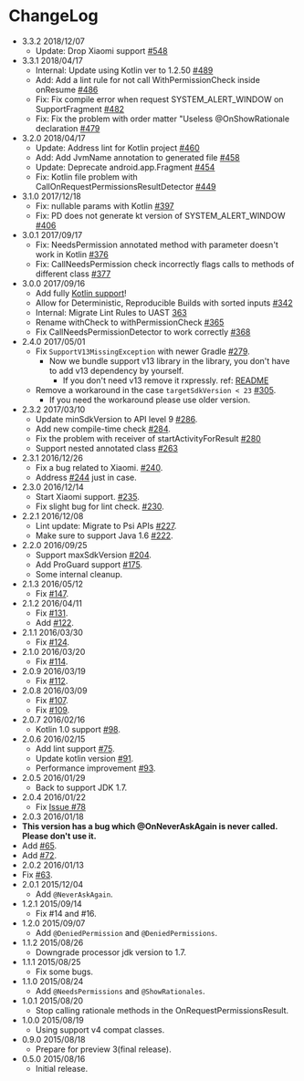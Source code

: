 # ChangeLog

- 3.3.2 2018/12/07
  - Update: Drop Xiaomi support [#548](https://github.com/permissions-dispatcher/PermissionsDispatcher/pull/548)
- 3.3.1 2018/04/17
  - Internal: Update using Kotlin ver to 1.2.50 [#489](https://github.com/permissions-dispatcher/PermissionsDispatcher/pull/489)
  - Add: Add a lint rule for not call WithPermissionCheck inside onResume [#486](https://github.com/permissions-dispatcher/PermissionsDispatcher/pull/486)
  - Fix: Fix compile error when request SYSTEM_ALERT_WINDOW on SupportFragment [#482](https://github.com/permissions-dispatcher/PermissionsDispatcher/pull/482)
  - Fix: Fix the problem with order matter "Useless @OnShowRationale declaration [#479](https://github.com/permissions-dispatcher/PermissionsDispatcher/pull/479)
- 3.2.0 2018/04/17
  - Update: Address lint for Kotlin project [#460](https://github.com/permissions-dispatcher/PermissionsDispatcher/pull/460)
  - Add: Add JvmName annotation to generated file [#458](https://github.com/permissions-dispatcher/PermissionsDispatcher/pull/458)
  - Update: Deprecate android.app.Fragment [#454](https://github.com/permissions-dispatcher/PermissionsDispatcher/pull/454)
  - Fix: Kotlin file problem with CallOnRequestPermissionsResultDetector [#449](https://github.com/permissions-dispatcher/PermissionsDispatcher/pull/449)
- 3.1.0 2017/12/18
  - Fix: nullable params with Kotlin [#397](https://github.com/permissions-dispatcher/PermissionsDispatcher/issues/397)
  - Fix: PD does not generate kt version of SYSTEM_ALERT_WINDOW [#406](https://github.com/permissions-dispatcher/PermissionsDispatcher/issues/406)
- 3.0.1 2017/09/17
  - Fix: NeedsPermission annotated method with parameter doesn't work in Kotlin [#376](https://github.com/permissions-dispatcher/PermissionsDispatcher/issues/376)
  - Fix: CallNeedsPermission check incorrectly flags calls to methods of different class [#377](https://github.com/permissions-dispatcher/PermissionsDispatcher/issues/377)
- 3.0.0 2017/09/16
  - Add fully [Kotlin support](https://github.com/hotchemi/PermissionsDispatcher/blob/master/doc/kotlin_support.md)!
  - Allow for Deterministic, Reproducible Builds with sorted inputs [#342](https://github.com/permissions-dispatcher/PermissionsDispatcher/pull/342)
  - Internal: Migrate Lint Rules to UAST [363](https://github.com/permissions-dispatcher/PermissionsDispatcher/pull/363)
  - Rename withCheck to withPermissionCheck [#365](https://github.com/permissions-dispatcher/PermissionsDispatcher/pull/365)
  - Fix CallNeedsPermissionDetector to work correctly [#368](https://github.com/permissions-dispatcher/PermissionsDispatcher/pull/368)
- 2.4.0 2017/05/01
  - Fix `SupportV13MissingException` with newer Gradle [#279](https://github.com/hotchemi/PermissionsDispatcher/issues/279).
    - Now we bundle support v13 library in the library, you don't have to add v13 dependency by yourself.
      - If you don't need v13 remove it rxpressly. ref: [README](https://github.com/hotchemi/PermissionsDispatcher#download)
  - Remove a workaround in the case `targetSdkVersion < 23` [#305](https://github.com/hotchemi/PermissionsDispatcher/issues/305).
    - If you need the workaround please use  older version.
- 2.3.2 2017/03/10
  - Update minSdkVersion to API level 9 [#286](https://github.com/hotchemi/PermissionsDispatcher/pull/286).
  - Add new compile-time check [#284](https://github.com/hotchemi/PermissionsDispatcher/pull/284).
  - Fix the problem with receiver of startActivityForResult [#280](https://github.com/hotchemi/PermissionsDispatcher/pull/280)
  - Support nested annotated class [#263](https://github.com/hotchemi/PermissionsDispatcher/pull/263)
- 2.3.1 2016/12/26
  - Fix a bug related to Xiaomi. [#240](https://github.com/hotchemi/PermissionsDispatcher/issues/240).
  - Address [#244](https://github.com/hotchemi/PermissionsDispatcher/issues/244) just in case.
- 2.3.0 2016/12/14
  - Start Xiaomi support. [#235](https://github.com/hotchemi/PermissionsDispatcher/pull/235).
  - Fix slight bug for lint check. [#230](https://github.com/hotchemi/PermissionsDispatcher/pull/230).
- 2.2.1 2016/12/08
  - Lint update: Migrate to Psi APIs [#227](https://github.com/hotchemi/PermissionsDispatcher/pull/227).
  - Make sure to support Java 1.6 [#222](https://github.com/hotchemi/PermissionsDispatcher/pull/222).
- 2.2.0 2016/09/25
  - Support maxSdkVersion [#204](https://github.com/hotchemi/PermissionsDispatcher/pull/204).
  - Add ProGuard support [#175](https://github.com/hotchemi/PermissionsDispatcher/pull/175).
  - Some internal cleanup.
- 2.1.3 2016/05/12
  - Fix [#147](https://github.com/hotchemi/PermissionsDispatcher/pull/147).
- 2.1.2 2016/04/11
  - Fix [#131](https://github.com/hotchemi/PermissionsDispatcher/pull/131).
  - Add [#122](https://github.com/hotchemi/PermissionsDispatcher/pull/122).
- 2.1.1 2016/03/30
  - Fix [#124](https://github.com/hotchemi/PermissionsDispatcher/issues/124).
- 2.1.0 2016/03/20
  - Fix [#114](https://github.com/hotchemi/PermissionsDispatcher/issues/114).
- 2.0.9 2016/03/19
  - Fix [#112](https://github.com/hotchemi/PermissionsDispatcher/issues/112).
- 2.0.8 2016/03/09
  - Fix [#107](https://github.com/hotchemi/PermissionsDispatcher/issues/107).
  - Fix [#109](https://github.com/hotchemi/PermissionsDispatcher/issues/109).
- 2.0.7 2016/02/16
  - Kotlin 1.0 support [#98](https://github.com/hotchemi/PermissionsDispatcher/pull/98).
- 2.0.6 2016/02/15
  - Add lint support [#75](https://github.com/hotchemi/PermissionsDispatcher/pull/75).
  - Update kotlin version [#91](https://github.com/hotchemi/PermissionsDispatcher/pull/91).
  - Performance improvement [#93](https://github.com/hotchemi/PermissionsDispatcher/pull/93).
- 2.0.5 2016/01/29
  - Back to support JDK 1.7.
- 2.0.4 2016/01/22
  - Fix [Issue #78](https://github.com/hotchemi/PermissionsDispatcher/issues/78)
- 2.0.3 2016/01/18
 - **This version has a bug which @OnNeverAskAgain is never called. Please don't use it.** 
 - Add [#65](https://github.com/hotchemi/PermissionsDispatcher/pull/65).
 - Add [#72](https://github.com/hotchemi/PermissionsDispatcher/pull/72).
- 2.0.2 2016/01/13
 - Fix [#63](https://github.com/hotchemi/PermissionsDispatcher/issues/63).
- 2.0.1 2015/12/04
    - Add `@NeverAskAgain`.
- 1.2.1 2015/09/14
    - Fix #14 and #16.
- 1.2.0 2015/09/07
    - Add `@DeniedPermission` and `@DeniedPermissions`.
- 1.1.2 2015/08/26
    - Downgrade processor jdk version to 1.7.
- 1.1.1 2015/08/25
    - Fix some bugs.
- 1.1.0 2015/08/24
    - Add `@NeedsPermissions` and `@ShowRationales`.
- 1.0.1 2015/08/20
    - Stop calling rationale methods in the OnRequestPermissionsResult.
- 1.0.0 2015/08/19
    - Using support v4 compat classes.
- 0.9.0 2015/08/18
    - Prepare for preview 3(final release).
- 0.5.0 2015/08/16
    - Initial release.

